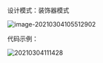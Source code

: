 设计模式：装饰器模式

![image-20210304105512902](https://github.com/wuwenyishi/pages/raw/gh-pages/image/others/20210304105514.png)

代码示例：

![20210304111428](https://github.com/wuwenyishi/pages/raw/gh-pages/image/others/20210304112222.png)

